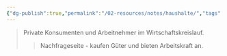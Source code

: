 ```yaml
---
{"dg-publish":true,"permalink":"/02-resources/notes/haushalte/","tags":["wirtschaft/akteure","BWL"],"noteIcon":"","updated":"2025-09-05T10:12:28.000+02:00"}
---
```


>Private Konsumenten und Arbeitnehmer im Wirtschaftskreislauf.
>>Nachfrageseite - kaufen Güter und bieten Arbeitskraft an.